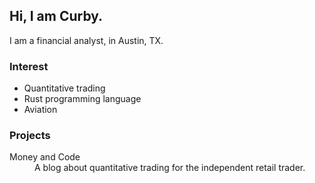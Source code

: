 ## Hi, I am Curby.

I am a financial analyst, in Austin, TX.

### Interest
- Quantitative trading
- Rust programming language
- Aviation

### Projects
<dl>
  <dt>Money and Code</dt>
  <dd>A blog about quantitative trading for the independent retail trader.</dd>
</dl>

<!--
**curbyac/curbyac** is a ✨ _special_ ✨ repository because its `README.md` (this file) appears on your GitHub profile.

Here are some ideas to get you started:

- 🔭 I’m currently working on ...
- 🌱 I’m currently learning ...
- 👯 I’m looking to collaborate on ...
- 🤔 I’m looking for help with ...
- 💬 Ask me about ...
- 📫 How to reach me: ...
- 😄 Pronouns: ...
- ⚡ Fun fact: ...
-->
